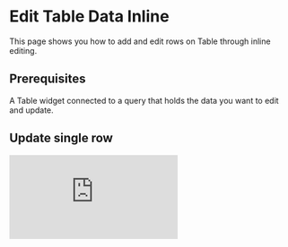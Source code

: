 # Edit Table Data Inline

This page shows you how to add and edit rows on Table through inline editing.



## Prerequisites

A Table widget connected to a query that holds the data you want to edit and update.



## Update single row


<div style={{ position: "relative", paddingBottom: "calc(50.52% + 41px)", height: 0, width: "100%" }}>
  <iframe
    src="https://demo.arcade.software/S8kwcnl9DTtJXbwCxqeB?embed"
    frameBorder="0"
    loading="lazy"
    webkitAllowFullScreen
    mozAllowFullScreen
    allowFullScreen
    allow="fullscreen"
    style={{ position: "absolute", top: 0, left: 0, width: "100%", height: "100%" }}
    title="Appsmith | Connect Data"
  />
</div>

To update a single row, follow these steps:

1. Enable inline editing by checking the **Editable** checkbox for the desired columns in the Table widget properties panel. To make columns editable programmatically using JS logic, see [Column](/reference/widgets/table/column-settings#editable).


2. Select **Single row**  from the **Update mode** property. This enables the **Save/Discard** column with Save and Discard buttons.


3. Create a query using the `updatedRow` reference property to retrieve the updated data from the Table.

<dd>

_Example_: If you want to modify the `name`  and `phone` field in a `users` database.

```sql
UPDATE users SET 
  name = {{Table1.updatedRow.name}},
  phone = {{Table1.updatedRow.phone}}
  WHERE id = {{ Table1.updatedRow.id }};
```

You can refer to the [datasource](https://docs.appsmith.com/connect-data/reference) for specific instructions on setting up an update query for your selected datasource.



</dd>

4. Click on the gear icon ⚙️ next to the **Save/Discard** column in the property pane.

5. Set the **onSave** event to run the update query, and the **onSuccess** callback to trigger the fetch query that refreshes the table data with the updated information.
 
Alternatively, you can configure the **onSubmit** event for each [Column](/reference/widgets/table/column-settings) to run a query that saves the new data. The **onSubmit** event is triggered when the user clicks away from the edited cell or presses the Enter key within it. 


## Update multiple rows




<div style={{ position: "relative", paddingBottom: "calc(50.52% + 41px)", height: 0, width: "100%" }}>
  <iframe
    src="https://demo.arcade.software/S0qBslqcYGmCfBWTqWgd?embed"
    frameBorder="0"
    loading="lazy"
    webkitAllowFullScreen
    mozAllowFullScreen
    allowFullScreen
    allow="fullscreen"
    style={{ position: "absolute", top: 0, left: 0, width: "100%", height: "100%" }}
    title="Appsmith | Connect Data"
  />
</div>


To update multiple rows at once using the inline editing feature, follow these steps:


1. Enable inline editing by checking the **Editable** checkbox for the desired columns in the Table widget properties panel. To make columns editable programmatically using JS logic, see [Column](/reference/widgets/table/column-settings#editable).


2. Select **Multiple rows** from the **Update mode** property, and set the **Primary Key** column for row identification during updates.


3. Create a query using the `updatedRows` reference property to retrieve the updated data from the Table.

<dd>

_Example_: If you want to modify the `name`  and `phone` columns in a `users` database.

```sql
UPDATE users
SET name = CASE
  {{Table2.updatedRows.map((user) => `WHEN id = ${user.id} THEN '${user.updatedFields.name}'`).join('\n')}}
END,
phone = CASE
 {{Table2.updatedRows.map((user) => `WHEN id = ${user.allFields.id} THEN '${user.updatedFields.phone}'`).join('\n')}}
END
WHERE id IN ({{Table2.updatedRows.map((user) => user.allFields.id).join(',')}});
```

You can refer to the [datasource](https://docs.appsmith.com/connect-data/reference) for specific instructions on setting up an update query for your selected datasource.

</dd>

4. Turn off prepared statements in the query editor for this configuration to facilitate dynamic SQL construction and maintain compatibility with the provided example. For more details, see [Prepared Statements](/connect-data/concepts/how-to-use-prepared-statements).

5. Drop a Button widget, and set its **onClick** event to run the update query, and the **onSuccess** callback to trigger the fetch query that refreshes the table data with the updated information.

## Delete row

To delete the data from a Table row, follow these steps:
1. Add a new column to the Table widget and set its **Column Type** to **Button**.
2. Add a query to delete the selected Table row based on the [triggeredRow](/reference/widgets/table#triggeredrow-object) property.

   Example:
   ```sql
   DELETE FROM product 
   WHERE id = {{tbl_products.triggeredRow.id}}; 
   ```
3. Add Execute query action to the **onClick** event of the Button you added in Step 1 to run delete query.